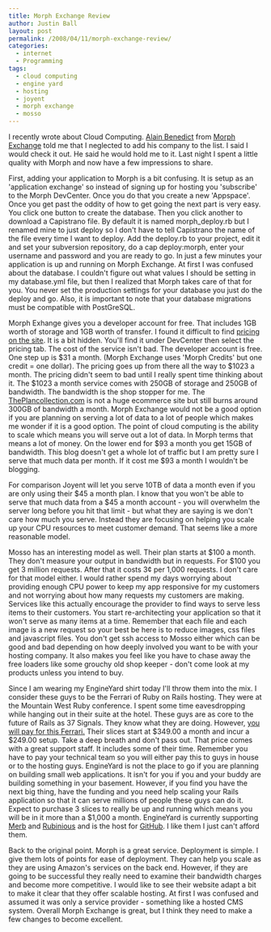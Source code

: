 ```yaml
---
title: Morph Exchange Review
author: Justin Ball
layout: post
permalink: /2008/04/11/morph-exchange-review/
categories:
  - internet
  - Programming
tags:
  - cloud computing
  - engine yard
  - hosting
  - joyent
  - morph exchange
  - mosso
---
```


I recently wrote about Cloud Computing. [Alain Benedict][1] from [Morph Exchange][2] told me that I neglected to add his company to the list. I said I would check it out. He said he would hold me to it. Last night I spent a little quality with Morph and now have a few impressions to share.

 [1]: http://eedious.blogspot.com/
 [2]: http://www.morphexchange.com/

First, adding your application to Morph is a bit confusing. It is setup as an 'application exchange' so instead of signing up for hosting you 'subscribe' to the Morph DevCenter. Once you do that you create a new 'Appspace'. Once you get past the oddity of how to get going the next part is very easy. You click one button to create the database. Then you click another to download a Capistrano file. By default it is named morph_deploy.rb but I renamed mine to just deploy so I don't have to tell Capistrano the name of the file every time I want to deploy. Add the deploy.rb to your project, edit it and set your subversion repository, do a cap deploy:morph, enter your username and password and you are ready to go. In just a few minutes your application is up and running on Morph Exchange. At first I was confused about the database. I couldn't figure out what values I should be setting in my database.yml file, but then I realized that Morph takes care of that for you. You never set the production settings for your database you just do the deploy and go. Also, it is important to note that your database migrations must be compatible with PostGreSQL. 

Morph Exhange gives you a developer account for free. That includes 1GB worth of storage and 1GB worth of transfer. I found it difficult to find [pricing on the site][3]. It is a bit hidden. You'll find it under DevCenter then select the pricing tab. The cost of the service isn't bad. The developer account is free. One step up is $31 a month. (Morph Exchange uses 'Morph Credits' but one credit = one dollar). The pricing goes up from there all the way to $1023 a month. The pricing didn't seem to bad until I really spent time thinking about it. The $1023 a month service comes with 250GB of storage and 250GB of bandwidth. The bandwidth is the shop stopper for me. The [ThePlancollection.com][4] is not a huge ecommerce site but still burns around 300GB of bandwidth a month. Morph Exchange would not be a good option if you are planning on serving a lot of data to a lot of people which makes me wonder if it is a good option. The point of cloud computing is the ability to scale which means you will serve out a lot of data. In Morph terms that means a lot of money. On the lower end for $93 a month you get 15GB of bandwidth. This blog doesn't get a whole lot of traffic but I am pretty sure I serve that much data per month. If it cost me $93 a month I wouldn't be blogging. 

 [3]: http://www.morphexchange.com/map_info#pricing
 [4]: http://www.theplancollection.com "house plans and architectural information from The Plan Collection"

For comparison Joyent will let you serve 10TB of data a month even if you are only using their $45 a month plan. I know that you won't be able to serve that much data from a $45 a month account - you will overwhelm the server long before you hit that limit - but what they are saying is we don't care how much you serve. Instead they are focusing on helping you scale up your CPU resources to meet customer demand. That seems like a more reasonable model.

Mosso has an interesting model as well. Their plan starts at $100 a month. They don't measure your output in bandwidth but in requests. For $100 you get 3 million requests. After that it costs 3¢ per 1,000 requests. I don't care for that model either. I would rather spend my days worrying about providing enough CPU power to keep my app responsive for my customers and not worrying about how many requests my customers are making. Services like this actually encourage the provider to find ways to serve less items to their customers. You start re-architecting your application so that it won't serve as many items at a time. Remember that each file and each image is a new request so your best be here is to reduce images, css files and javascript files. You don't get ssh access to Mosso either which can be good and bad depending on how deeply involved you want to be with your hosting company. It also makes you feel like you have to chase away the free loaders like some grouchy old shop keeper - don't come look at my products unless you intend to buy.

Since I am wearing my EngineYard shirt today I'll throw them into the mix. I consider these guys to be the Ferrari of Ruby on Rails hosting. They were at the Mountain West Ruby conference. I spent some time eavesdropping while hanging out in their suite at the hotel. These guys are as core to the future of Rails as 37 Signals. They know what they are doing. However, [you will pay for this Ferrari.][5] Their slices start at $349.00 a month and incur a $249.00 setup. Take a deep breath and don't pass out. That price comes with a great support staff. It includes some of their time. Remember you have to pay your technical team so you will either pay this to guys in house or to the hosting guys. EngineYard is not the place to go if you are planning on building small web applications. It isn't for you if you and your buddy are building something in your basement. However, if you find you have the next big thing, have the funding and you need help scaling your Rails application so that it can serve millions of people these guys can do it. Expect to purchase 3 slices to really be up and running which means you will be in it more than a $1,000 a month. EngineYard is currently supporting [Merb][6] and [Rubinious][7] and is the host for [GitHub][8]. I like them I just can't afford them.

 [5]: http://www.engineyard.com/pricing
 [6]: http://www.merbivore.com/
 [7]: http://rubini.us/
 [8]: https://github.com/

Back to the original point. Morph is a great service. Deployment is simple. I give them lots of points for ease of deployment. They can help you scale as they are using Amazon's services on the back end. However, if they are going to be successful they really need to examine their bandwidth charges and become more competitive. I would like to see their website adapt a bit to make it clear that they offer scalable hosting. At first I was confused and assumed it was only a service provider - something like a hosted CMS system. Overall Morph Exchange is great, but I think they need to make a few changes to become excellent.